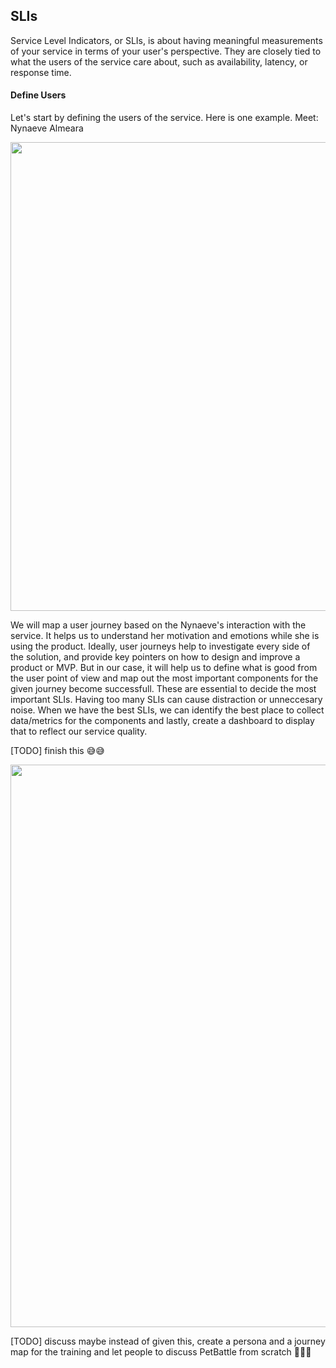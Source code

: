## SLIs
Service Level Indicators, or SLIs, is about having meaningful measurements of your service in terms of your user's perspective. They are closely tied to what the users of the service care about, such as availability, latency, or response time.

#### Define Users
Let's start by defining the users of the service. Here is one example. Meet: Nynaeve Almeara

<img src="3-return-of-the-monitoring/images/user-1.jpg" width="750">

We will map a user journey based on the Nynaeve's interaction with the service. It helps us to understand her motivation and emotions while she is using the product. Ideally, user journeys help to investigate every side of the solution, and provide key pointers on how to design and improve a product or MVP. But in our case, it will help us to define what is good from the user point of view and map out the most important components for the given journey become successfull. These are essential to decide the most important SLIs. Having too many SLIs can cause distraction or unneccesary noise. When we have the best SLIs, we can identify the best place to collect data/metrics for the components and lastly, create a dashboard to display that to reflect our service quality.

[TODO] finish this 😅😅

<img src="3-return-of-the-monitoring/images/user-journey-map-1.jpg" width="900">

[TODO] discuss maybe instead of given this, create a persona and a journey map for the training and let people to discuss PetBattle from scratch 🤔🤔🤔

<!---replace this with OPL practices

### Now a bit hands on
[TODO] research for drill down dashboard in Grafana
Let's install Grafana and visualize the SLIs we just decided.

how can we apply these practices into our training? Like, what would be an SLI for a trainer for this particular enablement?
99% of topics we aim for the day is delivered?
how can we measure if we are meeting our SLO?
think about setting the environment - was there any toil? did we have any incident (for cluster etc) during an enablement? how did we react? did we run a analysis?
or DO500 examples?
what could be a good incident for an enablement? loosing all slideS? :D 
Beta Runs - good example for testing?
number of people, logistics etc - capacity planning
Don’t just teach the tech, teach the culture.--->

